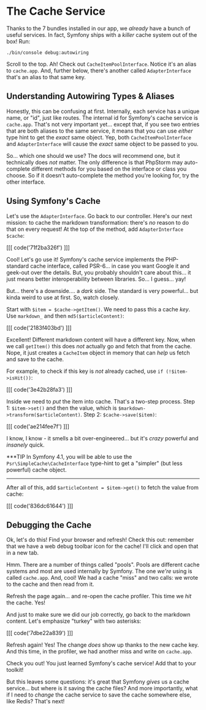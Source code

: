 # The Cache Service

Thanks to the 7 bundles installed in our app, we *already* have a bunch
of useful services. In fact, Symfony ships with a *killer* cache system out of
the box! Run:

```terminal
./bin/console debug:autowiring
```

Scroll to the top. Ah! Check out `CacheItemPoolInterface`. Notice it's an alias to
`cache.app`. And, further below, there's another called `AdapterInterface` that's
an alias to that same key.

## Understanding Autowiring Types & Aliases

Honestly, this can be confusing at first. Internally, each service has a unique name,
or "id", just like routes. The internal id for Symfony's cache service is `cache.app`.
That's not very important yet... except that, if you see two entries that are both
aliases to the same service, it means that you can use *either* type hint to get
the *exact* same object. Yep, both `CacheItemPoolInterface` and `AdapterInterface`
will cause the *exact* same object to be passed to you.

So... which one should we use? The docs will recommend one, but it technically does
*not* matter. The only difference is that PhpStorm may auto-complete different methods
for you based on the interface or class you choose. So if it doesn't auto-complete
the method you're looking for, try the other interface.

## Using Symfony's Cache

Let's use the `AdapterInterface`. Go back to our controller. Here's our next mission:
to cache the markdown transformation: there's *no* reason to do that on every request!
At the top of the method, add `AdapterInterface $cache`:

[[[ code('71f2ba326f') ]]]

Cool! Let's go use it! Symfony's cache service implements the PHP-standard cache
interface, called PSR-6... in case you want Google it and geek-out over the details.
But, you probably shouldn't care about this... it just means better interoperability
between libraries. So... I guess... yay!

But... there's a downside.... a *dark* side. The standard is very powerful... but
kinda weird to use at first. So, watch closely.

Start with `$item = $cache->getItem()`. We need to pass this a cache *key*. Use
`markdown_` and then `md5($articleContent)`:

[[[ code('2183f403bd') ]]]

Excellent! Different markdown content will have a different key. Now, when we call
`getItem()` this does *not* actually go and fetch that from the cache. Nope, it just
creates a `CacheItem` object in memory that can *help* us fetch and save to the cache.

For example, to check if this key is *not* already cached, use `if (!$item->isHit())`:

[[[ code('3e42b28fa3') ]]]

Inside we need to *put* the item into cache. That's a two-step process. Step 1:
`$item->set()` and then the value, which is `$markdown->transform($articleContent)`.
Step 2: `$cache->save($item)`:

[[[ code('ae214fee7f') ]]]

I know, I know - it smells a bit over-engineered... but it's *crazy* powerful and
*insanely* quick.

***TIP
In Symfony 4.1, you will be able to use the `Psr\SimpleCache\CacheInterface`
type-hint to get a "simpler" (but less powerful) cache object.
***

After all of this, add `$articleContent = $item->get()` to fetch the value from cache:

[[[ code('836dc61644') ]]]

## Debugging the Cache

Ok, let's do this! Find your browser and refresh! Check this out: remember that we
have a web debug toolbar icon for the cache! I'll click and open that in a new tab.

Hmm. There are a number of things called "pools". Pools are different cache systems
and most are used internally by Symfony. The one *we're* using is called `cache.app`.
And, cool! We had a cache "miss" and two calls: we wrote to the cache and then read
from it.

Refresh the page again... and re-open the cache profiler. This time we *hit* the
cache. Yes!

And just to make sure we did our job correctly, go back to the markdown content.
Let's emphasize "turkey" with two asterisks:

[[[ code('7dbe22a839') ]]]

Refresh again! Yes! The change *does* show up thanks to the new cache key. And
this time, in the profiler, we had another miss and write on `cache.app`.

Check you out! You just learned Symfony's cache service! Add that to your toolkit!

But this leaves some questions: it's great that Symfony *gives* us a cache service...
but where is it saving the cache files? And more importantly, what if I need to
*change* the cache service to save the cache somewhere else, like Redis? That's next!
